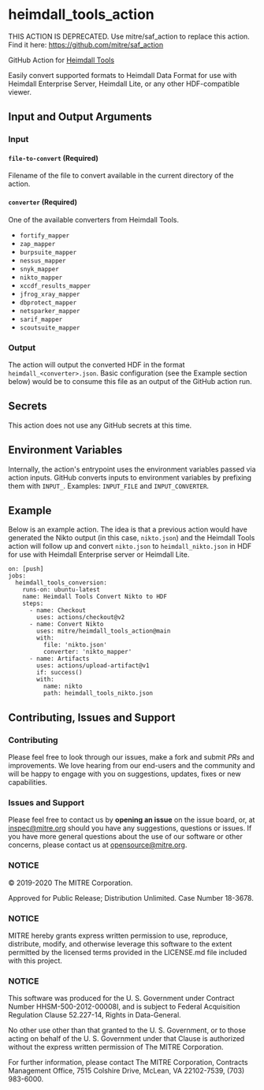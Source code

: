 # heimdall_tools_action
THIS ACTION IS DEPRECATED. Use mitre/saf_action to replace this action. Find it here: https://github.com/mitre/saf_action

GitHub Action for [Heimdall Tools](https://github.com/mitre/heimdall_tools)

Easily convert supported formats to Heimdall Data Format for use with Heimdall Enterprise Server, Heimdall Lite, or any other HDF-compatible viewer.


## Input and Output Arguments
### Input
#### `file-to-convert` (Required)

Filename of the file to convert available in the current directory of the action.

#### `converter` (Required)

One of the available converters from Heimdall Tools.

* `fortify_mapper`
* `zap_mapper`
* `burpsuite_mapper`
* `nessus_mapper`
* `snyk_mapper`
* `nikto_mapper`
* `xccdf_results_mapper`
* `jfrog_xray_mapper`
* `dbprotect_mapper`
* `netsparker_mapper`
* `sarif_mapper`
* `scoutsuite_mapper`

### Output

The action will output the converted HDF in the format `heimdall_<converter>.json`. Basic configuration (see the Example section below) would be to consume this file as an output of the GitHub action run.

## Secrets

This action does not use any GitHub secrets at this time.

## Environment Variables

Internally, the action's entrypoint uses the environment variables passed via action inputs. GitHub converts inputs to environment variables by prefixing them with `INPUT_`. Examples: `INPUT_FILE` and `INPUT_CONVERTER`.

## Example

Below is an example action. The idea is that a previous action would have generated the Nikto output (in this case, `nikto.json`) and the Heimdall Tools action will follow up and convert `nikto.json` to `heimdall_nikto.json` in HDF for use with Heimdall Enterprise server or Heimdall Lite.

```
on: [push]
jobs:
  heimdall_tools_conversion:
    runs-on: ubuntu-latest
    name: Heimdall Tools Convert Nikto to HDF
    steps:
      - name: Checkout
        uses: actions/checkout@v2
      - name: Convert Nikto
        uses: mitre/heimdall_tools_action@main
        with:
          file: 'nikto.json'
          converter: 'nikto_mapper'
      - name: Artifacts
        uses: actions/upload-artifact@v1
        if: success()
        with:
          name: nikto
          path: heimdall_tools_nikto.json
```

## Contributing, Issues and Support

### Contributing

Please feel free to look through our issues, make a fork and submit _PRs_ and improvements. We love hearing from our end-users and the community and will be happy to engage with you on suggestions, updates, fixes or new capabilities.

### Issues and Support

Please feel free to contact us by **opening an issue** on the issue board, or, at [inspec@mitre.org](mailto:inspec@mitre.org) should you have any suggestions, questions or issues. If you have more general questions about the use of our software or other concerns, please contact us at [opensource@mitre.org](mailto:opensource@mitre.org).

### NOTICE

© 2019-2020 The MITRE Corporation.

Approved for Public Release; Distribution Unlimited. Case Number 18-3678.

### NOTICE

MITRE hereby grants express written permission to use, reproduce, distribute, modify, and otherwise leverage this software to the extent permitted by the licensed terms provided in the LICENSE.md file included with this project.

### NOTICE

This software was produced for the U. S. Government under Contract Number HHSM-500-2012-00008I, and is subject to Federal Acquisition Regulation Clause 52.227-14, Rights in Data-General.

No other use other than that granted to the U. S. Government, or to those acting on behalf of the U. S. Government under that Clause is authorized without the express written permission of The MITRE Corporation.

For further information, please contact The MITRE Corporation, Contracts Management Office, 7515 Colshire Drive, McLean, VA 22102-7539, (703) 983-6000.
